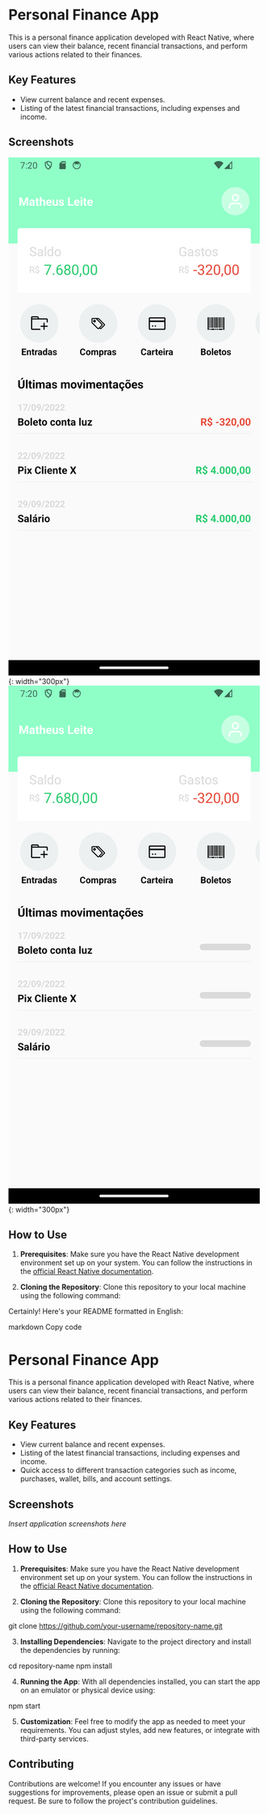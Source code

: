 # Personal Finance App

This is a personal finance application developed with React Native, where users can view their balance, recent financial transactions, and perform various actions related to their finances.

## Key Features

- View current balance and recent expenses.
- Listing of the latest financial transactions, including expenses and income.

## Screenshots
![Finance App Screenshot 1](https://github.com/mthaugusto/finance-app-expo-matheus/blob/main/finance-app-screenshot-1.png?raw=true){: width="300px"}
![Finance App Screenshot 2](https://github.com/mthaugusto/finance-app-expo-matheus/blob/main/finance-app-screenshot-2.png?raw=true){: width="300px"}

## How to Use

1. **Prerequisites**: Make sure you have the React Native development environment set up on your system. You can follow the instructions in the [official React Native documentation](https://reactnative.dev/docs/environment-setup).

2. **Cloning the Repository**: Clone this repository to your local machine using the following command:


Certainly! Here's your README formatted in English:

markdown
Copy code
# Personal Finance App

This is a personal finance application developed with React Native, where users can view their balance, recent financial transactions, and perform various actions related to their finances.

## Key Features

- View current balance and recent expenses.
- Listing of the latest financial transactions, including expenses and income.
- Quick access to different transaction categories such as income, purchases, wallet, bills, and account settings.

## Screenshots

*Insert application screenshots here*

## How to Use

1. **Prerequisites**: Make sure you have the React Native development environment set up on your system. You can follow the instructions in the [official React Native documentation](https://reactnative.dev/docs/environment-setup).

2. **Cloning the Repository**: Clone this repository to your local machine using the following command:

git clone https://github.com/your-username/repository-name.git

3. **Installing Dependencies**: Navigate to the project directory and install the dependencies by running:

cd repository-name
npm install

4. **Running the App**: With all dependencies installed, you can start the app on an emulator or physical device using:

npm start

5. **Customization**: Feel free to modify the app as needed to meet your requirements. You can adjust styles, add new features, or integrate with third-party services.

## Contributing

Contributions are welcome! If you encounter any issues or have suggestions for improvements, please open an issue or submit a pull request. Be sure to follow the project's contribution guidelines.


